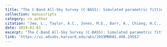 ```yaml
---
title: "The C-Band All-Sky Survey (C-BASS): Simulated parametric fitting in single pixels in total intensity and polarization"
collection: manuscripts
category: co_author
citation: "Jew, L., Taylor, A.C., Jones, M.E., Barr, A., Chiang, H.C., Dickinson, C., Grumitt, R.D.P., Harper, S.E., Heilgendorff, H.M., Hill-Valler, J., Jonas, J.L., Leahy, J.P., Leech, J., Pearson, T.J., Peel, M.W., Readhead, A.C.S., & Sievers, J. (2019). <i>textbackslash mnras</i> 490(2),  2958-2975. https://doi.org/10.1093/mnras/stz2697"
date: 2019-01-01
excerpt: "The C-Band All-Sky Survey (C-BASS): Simulated parametric fitting in single pixels in total intensity and polarization"
link: 'https://ui.adsabs.harvard.edu/abs/2019MNRAS.490.2958J'
---
```

